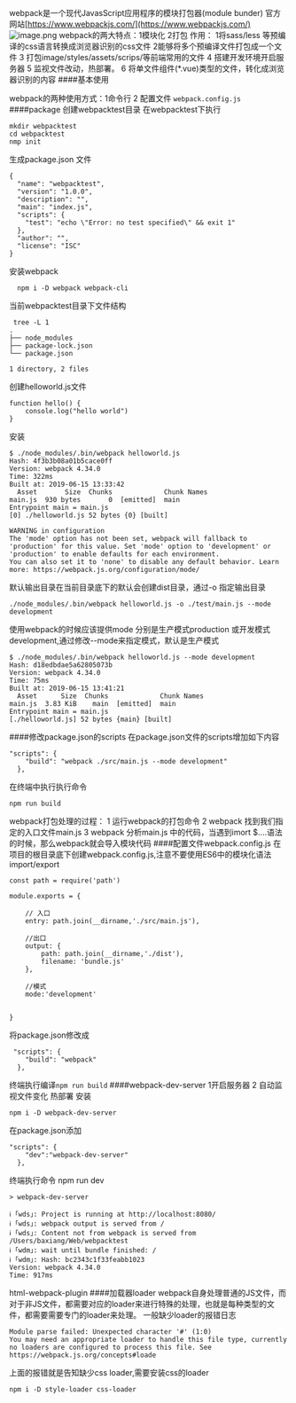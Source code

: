 webpack是一个现代JavasScript应用程序的模块打包器(module bunder) 
官方网站[https://www.webpackjs.com/](https://www.webpackjs.com/)
![image.png](https://upload-images.jianshu.io/upload_images/143845-814fabf25c4788e8.png?imageMogr2/auto-orient/strip%7CimageView2/2/w/1240)
webpack的两大特点：1模块化 2打包
作用：
1将sass/less 等预编译的css语言转换成浏览器识别的css文件
2能够将多个预编译文件打包成一个文件
3 打包image/styles/assets/scrips/等前端常用的文件
4 搭建开发环境开启服务器
5 监视文件改动，热部署。
6 将单文件组件(*.vue)类型的文件，转化成浏览器识别的内容
####基本使用

webpack的两种使用方式：1命令行 2 配置文件 `webpack.config.js`
####package
创建webpacktest目录 在webpacktest下执行
```
mkdir webpacktest
cd webpacktest
nmp init
```
生成package.json 文件
```
{
  "name": "webpacktest",
  "version": "1.0.0",
  "description": "",
  "main": "index.js",
  "scripts": {
    "test": "echo \"Error: no test specified\" && exit 1"
  },
  "author": "",
  "license": "ISC"
}
```
安装webpack
```
  npm i -D webpack webpack-cli
```
当前webpacktest目录下文件结构
```
 tree -L 1
.
├── node_modules
├── package-lock.json
└── package.json

1 directory, 2 files
```
创建helloworld.js文件
```
function hello() {
    console.log("hello world")
}
```
安装
```
$ ./node_modules/.bin/webpack helloworld.js
Hash: 4f3b3b08a01b5cace0ff
Version: webpack 4.34.0
Time: 322ms
Built at: 2019-06-15 13:33:42
  Asset       Size  Chunks             Chunk Names
main.js  930 bytes       0  [emitted]  main
Entrypoint main = main.js
[0] ./helloworld.js 52 bytes {0} [built]

WARNING in configuration
The 'mode' option has not been set, webpack will fallback to 'production' for this value. Set 'mode' option to 'development' or 'production' to enable defaults for each environment.
You can also set it to 'none' to disable any default behavior. Learn more: https://webpack.js.org/configuration/mode/
```
默认输出目录在当前目录底下的默认会创建dist目录，通过-o 指定输出目录
```
./node_modules/.bin/webpack helloworld.js -o ./test/main.js --mode development
```
使用webpack的时候应该提供mode 分别是生产模式production 或开发模式development,通过修改--mode来指定模式，默认是生产模式
```
$ ./node_modules/.bin/webpack helloworld.js --mode development
Hash: d18edbdae5a62805073b
Version: webpack 4.34.0
Time: 75ms
Built at: 2019-06-15 13:41:21
  Asset      Size  Chunks             Chunk Names
main.js  3.83 KiB    main  [emitted]  main
Entrypoint main = main.js
[./helloworld.js] 52 bytes {main} [built]
```
####修改package.json的scripts
在package.json文件的scripts增加如下内容
```
"scripts": {
    "build": "webpack ./src/main.js --mode development"
  },
```
在终端中执行执行命令
```
npm run build
```
webpack打包处理的过程：
1 运行webpack的打包命令 
2 webpack 找到我们指定的入口文件main.js
3 webpack 分析main.js 中的代码，当遇到imort $....语法的时候，那么webpack就会导入模块代码
####配置文件webpack.config.js
在项目的根目录底下创建webpack.config.js,注意不要使用ES6中的模块化语法import/export
```
const path = require('path')

module.exports = {

    // 入口
    entry: path.join(__dirname,'./src/main.js'),

    //出口
    output: {
        path: path.join(__dirname,'./dist'),
        filename: 'bundle.js'
    },

    //模式
    mode:'development'


}
```
将package.json修改成
```
 "scripts": {
    "build": "webpack"
  },
```
终端执行编译`npm run build`
####webpack-dev-server
1开启服务器
2 自动监视文件变化 热部署
安装
```
npm i -D webpack-dev-server
```
在package.json添加
```
"scripts": {
    "dev":"webpack-dev-server"
  },
```
终端执行命令 npm run dev
```
> webpack-dev-server

ℹ ｢wds｣: Project is running at http://localhost:8080/
ℹ ｢wds｣: webpack output is served from /
ℹ ｢wds｣: Content not from webpack is served from /Users/baxiang/Web/webpacktest
ℹ ｢wdm｣: wait until bundle finished: /
ℹ ｢wdm｣: Hash: bc2343c1f33feabb1023
Version: webpack 4.34.0
Time: 917ms
```
html-webpack-plugin
####加载器loader
webpack自身处理普通的JS文件，而对于非JS文件，都需要对应的loader来进行特殊的处理，也就是每种类型的文件，都需要需要专门的loader来处理。
一般缺少loader的报错日志
```
Module parse failed: Unexpected character '#' (1:0)
You may need an appropriate loader to handle this file type, currently no loaders are configured to process this file. See https://webpack.js.org/concepts#loade
```
上面的报错就是告知缺少css loader,需要安装css的loader
```
npm i -D style-loader css-loader
```
